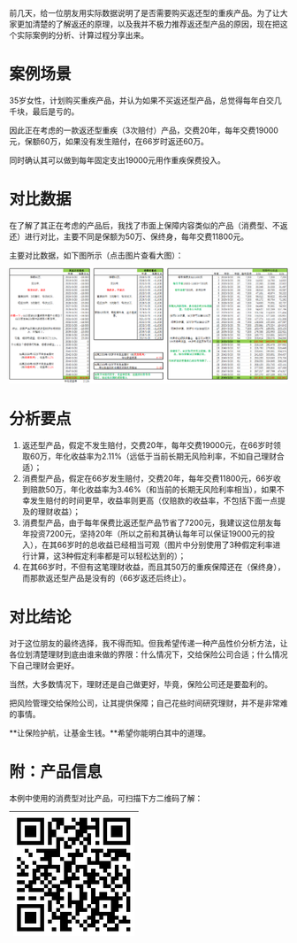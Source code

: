 前几天，给一位朋友用实际数据说明了是否需要购买返还型的重疾产品。为了让大家更加清楚的了解返还的原理，以及我并不极力推荐返还型产品的原因，现在把这个实际案例的分析、计算过程分享出来。

# **案例场景**

35岁女性，计划购买重疾产品，并认为如果不买返还型产品，总觉得每年白交几千块，最后是亏的。

因此正在考虑的一款返还型重疾（3次赔付）产品，交费20年，每年交费19000元，保额60万，如果没有发生赔付，在66岁时返还60万。

同时确认其可以做到每年固定支出19000元用作重疾保费投入。

# **对比数据**

在了解了其正在考虑的产品后，我找了市面上保障内容类似的产品（消费型、不返还）进行对比，主要不同是保额为50万、保终身，每年交费11800元。

主要对比数据，如下图所示（点击图片查看大图）：

![](/assets/Data-Analysis/如何选择<返还型>和<消费型>-1.jpg)

# **分析要点**

1. 返还型产品，假定不发生赔付，交费20年，每年交费19000元，在66岁时领取60万，年化收益率为2.11%（远低于当前长期无风险利率，不如自己理财合适）；
2. 消费型产品，假定在66岁发生赔付，交费20年，每年交费11800元，66岁收到赔款50万，年化收益率为3.46%（和当前的长期无风险利率相当），如果不幸发生赔付的时间更早，收益率则更高（仅赔款的收益率，不包括下面一点提及的理财收益）；
3. 消费型产品，由于每年保费比返还型产品节省了7200元，我建议这位朋友每年投资7200元，坚持20年（所以之前和其确认每年可以保证19000元的投入），在其66岁时的总收益已经相当可观（图片中分别使用了3种假定利率进行计算，这3种假定利率都是可以轻松达到的）；
4. 在其66岁时，不但有这笔理财收益，而且其50万的重疾保障还在（保终身），而那款返还型产品是没有的（66岁返还后终止）。

# **对比结论**

对于这位朋友的最终选择，我不得而知。但我希望传递一种产品性价分析方法，让各位划清楚理财到底由谁来做的界限：什么情况下，交给保险公司合适；什么情况下自己理财会更好。

当然，大多数情况下，理财还是自己做更好，毕竟，保险公司还是要盈利的。

把风险管理交给保险公司，让其提供保障；自己花些时间研究理财，并不是非常难的事情。

**让保险护航，让基金生钱。**希望你能明白其中的道理。

# 附：产品信息

本例中使用的消费型对比产品，可扫描下方二维码了解：

| ![](/assets/Product-QR-220px-NoLogo/同方全球康健一生多倍保终身重大疾病保险.png) |
| ---: |




